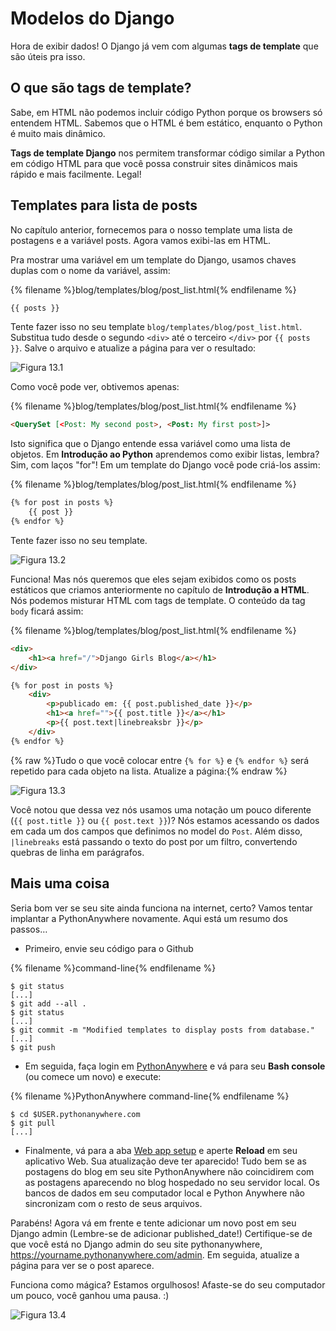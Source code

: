 # Modelos do Django

Hora de exibir dados! O Django já vem com algumas **tags de template** que são úteis pra isso.

## O que são tags de template?

Sabe, em HTML não podemos incluir código Python porque os browsers só entendem HTML. Sabemos que o HTML é bem estático, enquanto o Python é muito mais dinâmico.

**Tags de template Django** nos permitem transformar código similar a Python em código HTML para que você possa construir sites dinâmicos mais rápido e mais facilmente. Legal!

## Templates para lista de posts

No capítulo anterior, fornecemos para o nosso template uma lista de postagens e a variável <o>posts</o>. Agora vamos exibi-las em HTML.

Pra mostrar uma variável em um template do Django, usamos chaves duplas com o nome da variável, assim:

{% filename %}blog/templates/blog/post_list.html{% endfilename %}

```html
{{ posts }}
```

Tente fazer isso no seu template `blog/templates/blog/post_list.html`. Substitua tudo desde o segundo `<div>` até o terceiro `</div>` por `{{ posts }}`. Salve o arquivo e atualize a página para ver o resultado:

![Figura 13.1](images/step1.png)

Como você pode ver, obtivemos apenas:

{% filename %}blog/templates/blog/post_list.html{% endfilename %}

```html
<QuerySet [<Post: My second post>, <Post: My first post>]>
```

Isto significa que o Django entende essa variável como uma lista de objetos. Em **Introdução ao Python** aprendemos como exibir listas, lembra? Sim, com laços "for"! Em um template do Django você pode criá-los assim:

{% filename %}blog/templates/blog/post_list.html{% endfilename %}

```html
{% for post in posts %}
    {{ post }}
{% endfor %}
```

Tente fazer isso no seu template.

![Figura 13.2](images/step2.png)

Funciona! Mas nós queremos que eles sejam exibidos como os posts estáticos que criamos anteriormente no capítulo de **Introdução a HTML**. Nós podemos misturar HTML com tags de template. O conteúdo da tag `body` ficará assim:

{% filename %}blog/templates/blog/post_list.html{% endfilename %}

```html
<div>
    <h1><a href="/">Django Girls Blog</a></h1>
</div>

{% for post in posts %}
    <div>
        <p>publicado em: {{ post.published_date }}</p>
        <h1><a href="">{{ post.title }}</a></h1>
        <p>{{ post.text|linebreaksbr }}</p>
    </div>
{% endfor %}
```

{% raw %}Tudo o que você colocar entre `{% for %}` e `{% endfor %}` será repetido para cada objeto na lista. Atualize a página:{% endraw %}

![Figura 13.3](images/step3.png)

Você notou que dessa vez nós usamos uma notação um pouco diferente (`{{ post.title }}` ou `{{ post.text }}`)? Nós estamos acessando os dados em cada um dos campos que definimos no model do `Post`. Além disso, `|linebreaks` está passando o texto do post por um filtro, convertendo quebras de linha em parágrafos.

## Mais uma coisa

Seria bom ver se seu site ainda funciona na internet, certo? Vamos tentar implantar a PythonAnywhere novamente. Aqui está um resumo dos passos…

* Primeiro, envie seu código para o Github

{% filename %}command-line{% endfilename %}

    $ git status
    [...]
    $ git add --all .
    $ git status
    [...]
    $ git commit -m "Modified templates to display posts from database."
    [...]
    $ git push
    

* Em seguida, faça login em [PythonAnywhere](https://www.pythonanywhere.com/consoles/) e vá para seu **Bash console** (ou comece um novo) e execute:

{% filename %}PythonAnywhere command-line{% endfilename %}

    $ cd $USER.pythonanywhere.com
    $ git pull
    [...]
    

* Finalmente, vá para a aba [Web app setup](https://www.pythonanywhere.com/web_app_setup/) e aperte **Reload** em seu aplicativo Web. Sua atualização deve ter aparecido! Tudo bem se as postagens do blog em seu site PythonAnywhere não coincidirem com as postagens aparecendo no blog hospedado no seu servidor local. Os bancos de dados em seu computador local e Python Anywhere não sincronizam com o resto de seus arquivos.

Parabéns! Agora vá em frente e tente adicionar um novo post em seu Django admin (Lembre-se de adicionar published_date!) Certifique-se de que você está no Django admin do seu site pythonanywhere, https://yourname.pythonanywhere.com/admin. Em seguida, atualize a página para ver se o post aparece.

Funciona como mágica? Estamos orgulhosos! Afaste-se do seu computador um pouco, você ganhou uma pausa. :)

![Figura 13.4](images/donut.png)